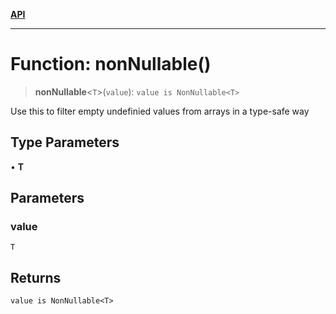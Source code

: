 [**API**](../README.md)

***

# Function: nonNullable()

> **nonNullable**\<`T`\>(`value`): `value is NonNullable<T>`

Use this to filter empty undefinied values from arrays in a type-safe way

## Type Parameters

• **T**

## Parameters

### value

`T`

## Returns

`value is NonNullable<T>`
